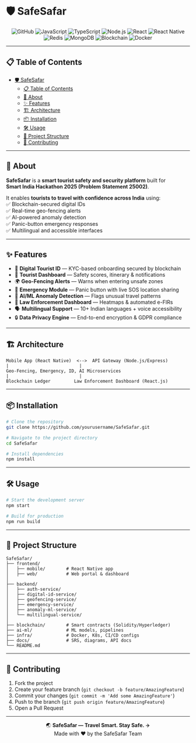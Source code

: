 # 🛡️ SafeSafar

<div align="center">

![GitHub](https://img.shields.io/badge/github-%23121011.svg?style=for-the-badge&logo=github&logoColor=white)
![JavaScript](https://img.shields.io/badge/javascript-%23323330.svg?style=for-the-badge&logo=javascript&logoColor=%23F7DF1E)
![TypeScript](https://img.shields.io/badge/typescript-%23007ACC.svg?style=for-the-badge&logo=typescript&logoColor=white)
![Node.js](https://img.shields.io/badge/node.js-6DA55F?style=for-the-badge&logo=node.js&logoColor=white)
![React](https://img.shields.io/badge/react-%2320232a.svg?style=for-the-badge&logo=react&logoColor=%2361DAFB)
![React Native](https://img.shields.io/badge/react_native-20232A?style=for-the-badge&logo=react&logoColor=61DAFB)
![Redis](https://img.shields.io/badge/redis-%23DD0031.svg?style=for-the-badge&logo=redis&logoColor=white)
![MongoDB](https://img.shields.io/badge/MongoDB-%234ea94b.svg?style=for-the-badge&logo=mongodb&logoColor=white)
![Blockchain](https://img.shields.io/badge/blockchain-%23000000.svg?style=for-the-badge&logo=ethereum&logoColor=white)
![Docker](https://img.shields.io/badge/docker-%230db7ed.svg?style=for-the-badge&logo=docker&logoColor=white)

</div>

---

## 📋 Table of Contents
- [🛡️ SafeSafar](#️-safesafar)
  - [📋 Table of Contents](#-table-of-contents)
  - [🚀 About](#-about)
  - [✨ Features](#-features)
  - [🏗️ Architecture](#️-architecture)
  - [📦 Installation](#-installation)
  - [🛠️ Usage](#️-usage)
  - [📂 Project Structure](#-project-structure)
  - [🤝 Contributing](#-contributing)

---

## 🚀 About

**SafeSafar** is a **smart tourist safety and security platform** built for  
**Smart India Hackathon 2025 (Problem Statement 25002)**.  

It enables **tourists to travel with confidence across India** using:  
✅ Blockchain-secured digital IDs  
✅ Real-time geo-fencing alerts  
✅ AI-powered anomaly detection  
✅ Panic-button emergency responses  
✅ Multilingual and accessible interfaces  

---

## ✨ Features

- 🔐 **Digital Tourist ID** — KYC-based onboarding secured by blockchain  
- 📱 **Tourist Dashboard** — Safety scores, itinerary & notifications  
- 🌍 **Geo-Fencing Alerts** — Warns when entering unsafe zones  
- 🚨 **Emergency Module** — Panic button with live SOS location sharing  
- 🤖 **AI/ML Anomaly Detection** — Flags unusual travel patterns  
- 👮 **Law Enforcement Dashboard** — Heatmaps & automated e-FIRs  
- 🗣️ **Multilingual Support** — 10+ Indian languages + voice accessibility  
- 🔒 **Data Privacy Engine** — End-to-end encryption & GDPR compliance  

---

## 🏗️ Architecture

```
Mobile App (React Native)  <-->  API Gateway (Node.js/Express)
|                           |
Geo-Fencing, Emergency, ID, AI Microservices
|                           |
Blockchain Ledger         Law Enforcement Dashboard (React.js)
```

---

## 📦 Installation

```bash
# Clone the repository
git clone https://github.com/yourusername/SafeSafar.git

# Navigate to the project directory
cd SafeSafar

# Install dependencies
npm install
```

---

## 🛠️ Usage

```bash
# Start the development server
npm start

# Build for production
npm run build
```

---

## 📂 Project Structure

```
SafeSafar/
├── frontend/
│   ├── mobile/        # React Native app
│   ├── web/           # Web portal & dashboard
│
├── backend/
│   ├── auth-service/  
│   ├── digital-id-service/  
│   ├── geofencing-service/  
│   ├── emergency-service/  
│   ├── anomaly-ml-service/  
│   └── multilingual-service/
│
├── blockchain/        # Smart contracts (Solidity/Hyperledger)
├── ai-ml/             # ML models, pipelines
├── infra/             # Docker, K8s, CI/CD configs
├── docs/              # SRS, diagrams, API docs
└── README.md
```

---

## 🤝 Contributing

1. Fork the project
2. Create your feature branch (`git checkout -b feature/AmazingFeature`)
3. Commit your changes (`git commit -m 'Add some AmazingFeature'`)
4. Push to the branch (`git push origin feature/AmazingFeature`)
5. Open a Pull Request

---

<div align="center">

🌏 **SafeSafar — Travel Smart. Stay Safe.** ✈️  
Made with ❤️ by the SafeSafar Team

</div>